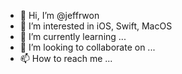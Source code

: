 - 👋 Hi, I’m @jeffrwon
- 👀 I’m interested in iOS, Swift, MacOS
- 🌱 I’m currently learning ...
- 💞️ I’m looking to collaborate on ...
- 📫 How to reach me ...

<!---
jeffrwon/jeffrwon is a ✨ special ✨ repository because its `README.md` (this file) appears on your GitHub profile.
You can click the Preview link to take a look at your changes.
--->
